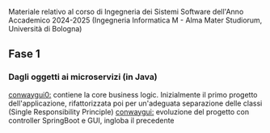 Materiale relativo al corso di Ingegneria dei Sistemi Software dell'Anno Accademico 2024-2025 (Ingegneria Informatica M - Alma Mater Studiorum, Università di Bologna)

<h2 id="Fase1">Fase 1</h2>  

### Dagli oggetti ai microservizi (in Java)
[conwaygui0:](conwaygui0) contiene la core business logic. Inizialmente il primo progetto dell'applicazione, rifattorizzata poi per un'adeguata separazione delle classi (Single Responsibility Principle)
[conwaygui:](conwaygui) evoluzione del progetto con controller SpringBoot e GUI, ingloba il precedente
